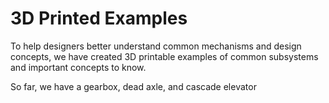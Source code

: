 # 3D Printed Examples

To help designers better understand common mechanisms and design concepts, we have created 3D printable examples of common subsystems and important concepts to know. 

So far, we have a gearbox, dead axle, and cascade elevator